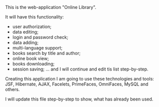 This is the web-application "Online Library".

It will have this functionality:

- user authorization;
- data editing;
- login and password check;
- data adding;
- multi-language support;
- books search by title and author;
- online book view;
- books downloading;
- session saving;
... and I will continue and edit tis list step-by-step.

Creating this application I am going to use these technologies and tools:
JSF, Hibernate, AJAX, Facelets, PrimeFaces, OmniFaces, MySQL and others.


I will update this file step-by-step to show, what has already been used.